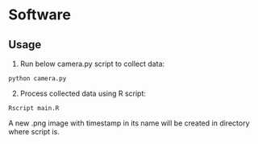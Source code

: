 # Software

## Usage

1. Run below camera.py script to collect data:

```python camera.py```

2. Process collected data using R script:

```Rscript main.R```

A new .png image with timestamp in its name will be created in directory where script is.
